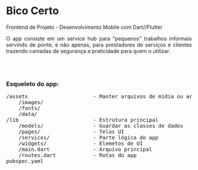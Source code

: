 <h1>Bico Certo</h1>
Frontend de Projeto - Desenvolvimento Mobile com Dart//Flutter
<br>
<p style="text-align: justify;">O app consiste em um service hub para "pequenos" trabalhos informais servindo de ponte, e não apenas, para prestadores de serviços e clientes trazendo camadas de segurança e praticidade para quem o utilizar.</p>
<br>
<br>
<h3>Esqueleto do app:</h3>
<pre>
/assets                     - Manter arquivos de mídia ou arquivos de dados organizados.
    /images/
    /fonts/
    /data/
/lib                        - Estrutura principal
    /models/                - Guardar as classes de dados
    /pages/                 - Telas UI
    /services/              - Parte lógica do app
    /widgets/               - Elemetos de UI
    /main.dart              - Arquivo principal
    /routes.dart            - Rotas do app
pubspec.yaml
</pre> 